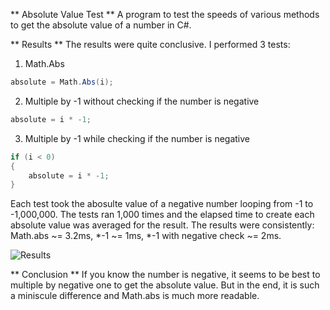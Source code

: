 ** Absolute Value Test **
A program to test the speeds of various methods to get the absolute value of a number in C#.

** Results **
The results were quite conclusive. I performed 3 tests:

1. Math.Abs
   
```csharp
absolute = Math.Abs(i);
```

2. Multiple by -1 without checking if the number is negative
   
```csharp
absolute = i * -1;
```

3. Multiple by -1 while checking if the number is negative

```csharp
if (i < 0)
{
    absolute = i * -1;
}
```

Each test took the abosulte value of a negative number looping from -1 to -1,000,000. The tests ran 1,000 times and the elapsed time to create each absolute value was averaged for the result. The results were consistently: Math.abs ~= 3.2ms, *-1 ~= 1ms, *-1 with negative check ~= 2ms.

![Results](../master/media/absolutevaluetest.PNG)

** Conclusion **
If you know the number is negative, it seems to be best to multiple by negative one to get the absolute value. But in the end, it is such a miniscule difference and Math.abs is much more readable.
